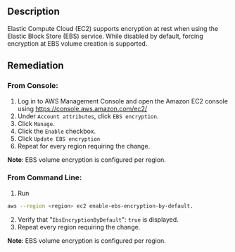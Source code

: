 ## Description

Elastic Compute Cloud (EC2) supports encryption at rest when using the Elastic Block Store (EBS) service. While disabled by default, forcing encryption at EBS volume creation is supported.

## Remediation

### From Console:

1. Log in to AWS Management Console and open the Amazon EC2 console using https://console.aws.amazon.com/ec2/
2. Under `Account attributes`, click `EBS encryption`.
3. Click `Manage`.
4. Click the `Enable` checkbox.
5. Click `Update EBS encryption`
6. Repeat for every region requiring the change.

**Note**: EBS volume encryption is configured per region.

### From Command Line:

1. Run

```bash
aws --region <region> ec2 enable-ebs-encryption-by-default.
```

2. Verify that "`EbsEncryptionByDefault`": `true` is displayed.
3. Repeat every region requiring the change.

**Note**: EBS volume encryption is configured per region.